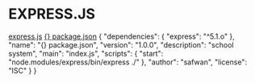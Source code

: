 # EXPRESS.JS
[express.js](https://github.com/user-attachments/files/23151490/express.js)
[{} package.json](https://github.com/user-attachments/files/23151505/package.json)
{
    "dependencies": {
        "express": "^5.1.o"
    },
    "name": "{} package.json",
    "version": "1.0.0",
    "description": "school system",
    "main": "index.js",
    "scripts": {
        "start": "node.modules/express/bin/express ./"
    },
    "author": "safwan",
    "license": "ISC"
    }
}
